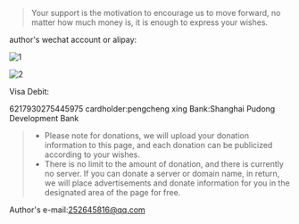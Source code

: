 > Your support is the motivation to encourage us to move forward, no matter how much money is, it is enough to express your wishes.

author's wechat account or alipay:

![1](https://iknow.hs.net/f8164d70-7dbe-4e6a-807a-2fc7405e5bf9.png)

![2](https://iknow.hs.net/7b3c757f-f5fa-43eb-ae64-b11cda4a6fd7.jpg)

Visa Debit:

6217930275445975  cardholder:pengcheng xing Bank:Shanghai Pudong Development Bank

> - Please note for donations, we will upload your donation information to this page, and each donation can be publicized according to your wishes.
> - There is no limit to the amount of donation, and there is currently no server. If you can donate a server or domain name, in return, we will place advertisements and donate information for you in the designated area of the page for free.

Author's e-mail:252645816@qq.com





